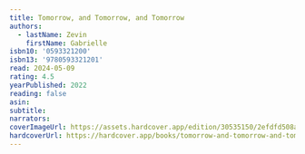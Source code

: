 ```yaml
---
title: Tomorrow, and Tomorrow, and Tomorrow
authors:
  - lastName: Zevin
    firstName: Gabrielle
isbn10: '0593321200'
isbn13: '9780593321201'
read: 2024-05-09
rating: 4.5
yearPublished: 2022
reading: false
asin:
subtitle:
narrators:
coverImageUrl: https://assets.hardcover.app/edition/30535150/2efdfd508a803c89913fd6e987f69048a17c89c6.jpeg
hardcoverUrl: https://hardcover.app/books/tomorrow-and-tomorrow-and-tomorrow/editions/30419881
---
```

